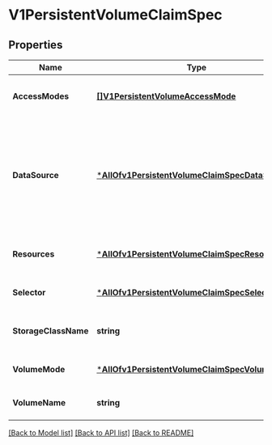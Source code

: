 # V1PersistentVolumeClaimSpec

## Properties
Name | Type | Description | Notes
------------ | ------------- | ------------- | -------------
**AccessModes** | [**[]V1PersistentVolumeAccessMode**](v1.PersistentVolumeAccessMode.md) | AccessModes contains the desired access modes the volume should have. More info: https://kubernetes.io/docs/concepts/storage/persistent-volumes#access-modes-1 +optional | [optional] [default to null]
**DataSource** | [***AllOfv1PersistentVolumeClaimSpecDataSource**](AllOfv1PersistentVolumeClaimSpecDataSource.md) | This field can be used to specify either: * An existing VolumeSnapshot object (snapshot.storage.k8s.io/VolumeSnapshot) * An existing PVC (PersistentVolumeClaim) * An existing custom resource that implements data population (Alpha) In order to use custom resource types that implement data population, the AnyVolumeDataSource feature gate must be enabled. If the provisioner or an external controller can support the specified data source, it will create a new volume based on the contents of the specified data source. +optional | [optional] [default to null]
**Resources** | [***AllOfv1PersistentVolumeClaimSpecResources**](AllOfv1PersistentVolumeClaimSpecResources.md) | Resources represents the minimum resources the volume should have. More info: https://kubernetes.io/docs/concepts/storage/persistent-volumes#resources +optional | [optional] [default to null]
**Selector** | [***AllOfv1PersistentVolumeClaimSpecSelector**](AllOfv1PersistentVolumeClaimSpecSelector.md) | A label query over volumes to consider for binding. +optional | [optional] [default to null]
**StorageClassName** | **string** | Name of the StorageClass required by the claim. More info: https://kubernetes.io/docs/concepts/storage/persistent-volumes#class-1 +optional | [optional] [default to null]
**VolumeMode** | [***AllOfv1PersistentVolumeClaimSpecVolumeMode**](AllOfv1PersistentVolumeClaimSpecVolumeMode.md) | volumeMode defines what type of volume is required by the claim. Value of Filesystem is implied when not included in claim spec. +optional | [optional] [default to null]
**VolumeName** | **string** | VolumeName is the binding reference to the PersistentVolume backing this claim. +optional | [optional] [default to null]

[[Back to Model list]](../README.md#documentation-for-models) [[Back to API list]](../README.md#documentation-for-api-endpoints) [[Back to README]](../README.md)


